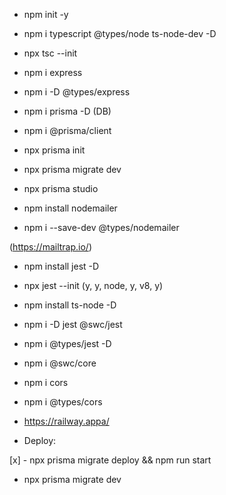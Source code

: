 -  npm init -y

- npm i typescript @types/node ts-node-dev -D

- npx tsc --init

- npm i express

- npm i -D @types/express

- npm i prisma -D  (DB)

- npm i @prisma/client

- npx prisma init

- npx prisma migrate dev

- npx prisma studio

-  npm install nodemailer

- npm i --save-dev @types/nodemailer

(https://mailtrap.io/)

- npm install jest -D

- npx jest --init (y, y, node, y, v8, y)

- npm install ts-node -D

- npm i -D jest @swc/jest

- npm i @types/jest -D

- npm i @swc/core

- npm i cors

- npm i @types/cors

- https://railway.appa/

- Deploy:

[x] - npx prisma migrate deploy && npm run start

- npx prisma migrate dev